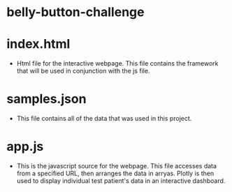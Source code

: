 # belly-button-challenge

# index.html
- Html file for the interactive webpage. This file contains the framework that will be used in conjunction with the js file.

# samples.json
- This file contains all of the data that was used in this project.

# app.js
- This is the javascript source for the webpage. This file accesses data from a specified URL, then arranges the data in arryas. Plotly is then used to display individual test patient's data in an interactive dashboard.
